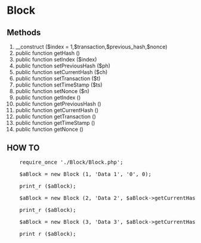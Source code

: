 # Block

## Methods

<ol>
    <li>__construct ($index = 1,$transaction,$previous_hash,$nonce)</li>
    <li>public function getHash ()</li>
    <li>public function setIndex ($index)</li>
    <li>public function setPreviousHash ($ph)</li>
    <li>public function setCurrentHash ($ch)</li>
    <li>public function setTransaction ($t)</li>
    <li>public function setTimeStamp ($ts)</li>
    <li>public function setNonce ($n)</li>
    <li>public function getIndex ()</li>
    <li>public function getPreviousHash ()</li>
    <li>public function getCurrentHash ()</li>
    <li>public function getTransaction ()</li>
    <li>public function getTimeStamp ()</li>
    <li>public function getNonce ()</li>
</ol>

## HOW TO

<pre>
    require_once './Block/Block.php';

    $aBlock = new Block (1, 'Data 1', '0', 0);

    print_r ($aBlock);

    $aBlock = new Block (2, 'Data 2', $aBlock->getCurrentHash(), 0);

    print_r ($aBlock);

    $aBlock = new Block (3, 'Data 3', $aBlock->getCurrentHash(), 0);

    print_r ($aBlock);
</pre>